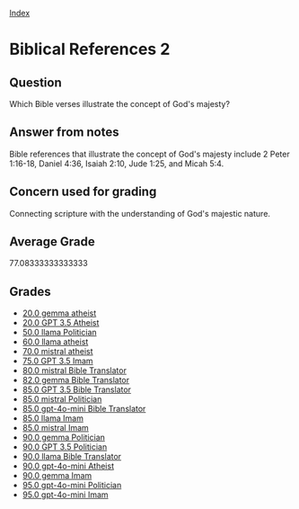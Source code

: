 
[Index](../../index.md)
# Biblical References 2
## Question
Which Bible verses illustrate the concept of God's majesty?

## Answer from notes
Bible references that illustrate the concept of God's majesty include 2 Peter 1:16-18, Daniel 4:36, Isaiah 2:10, Jude 1:25, and Micah 5:4.

## Concern used for grading
Connecting scripture with the understanding of God's majestic nature.

## Average Grade
77.08333333333333

## Grades
 * [20.0 gemma atheist](../answers/gemma_atheist/Biblical_References_2.md)
 * [20.0 GPT 3.5 Atheist](../answers/GPT_3.5_Atheist/Biblical_References_2.md)
 * [50.0 llama Politician](../answers/llama_Politician/Biblical_References_2.md)
 * [60.0 llama atheist](../answers/llama_atheist/Biblical_References_2.md)
 * [70.0 mistral atheist](../answers/mistral_atheist/Biblical_References_2.md)
 * [75.0 GPT 3.5 Imam](../answers/GPT_3.5_Imam/Biblical_References_2.md)
 * [80.0 mistral Bible Translator](../answers/mistral_Bible_Translator/Biblical_References_2.md)
 * [82.0 gemma Bible Translator](../answers/gemma_Bible_Translator/Biblical_References_2.md)
 * [85.0 GPT 3.5 Bible Translator](../answers/GPT_3.5_Bible_Translator/Biblical_References_2.md)
 * [85.0 mistral Politician](../answers/mistral_Politician/Biblical_References_2.md)
 * [85.0 gpt-4o-mini Bible Translator](../answers/gpt-4o-mini_Bible_Translator/Biblical_References_2.md)
 * [85.0 llama Imam](../answers/llama_Imam/Biblical_References_2.md)
 * [85.0 mistral Imam](../answers/mistral_Imam/Biblical_References_2.md)
 * [90.0 gemma Politician](../answers/gemma_Politician/Biblical_References_2.md)
 * [90.0 GPT 3.5 Politician](../answers/GPT_3.5_Politician/Biblical_References_2.md)
 * [90.0 llama Bible Translator](../answers/llama_Bible_Translator/Biblical_References_2.md)
 * [90.0 gpt-4o-mini Atheist](../answers/gpt-4o-mini_Atheist/Biblical_References_2.md)
 * [90.0 gemma Imam](../answers/gemma_Imam/Biblical_References_2.md)
 * [95.0 gpt-4o-mini Politician](../answers/gpt-4o-mini_Politician/Biblical_References_2.md)
 * [95.0 gpt-4o-mini Imam](../answers/gpt-4o-mini_Imam/Biblical_References_2.md)
